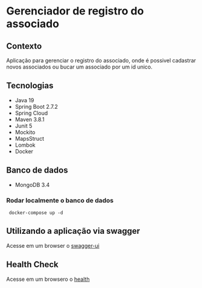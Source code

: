 
# Gerenciador de registro do associado

## Contexto

Aplicação para gerenciar o registro do associado, onde é possivel cadastrar novos associados ou bucar um associado por um id unico.

## Tecnologias  
- Java 19
- Spring Boot 2.7.2
- Spring Cloud
- Maven 3.8.1
- Junit 5
- Mockito
- MapsStruct
- Lombok
- Docker

## Banco de dados
- MongoDB 3.4

### Rodar localmente o banco de dados
```
 docker-compose up -d
```

## Utilizando a aplicação via swagger
Acesse em um browser o [swagger-ui](http://localhost:8080/swagger-ui/index.html)

## Health Check
Acesse em um browsero o [health](http://localhost:8080/actuator/health)
